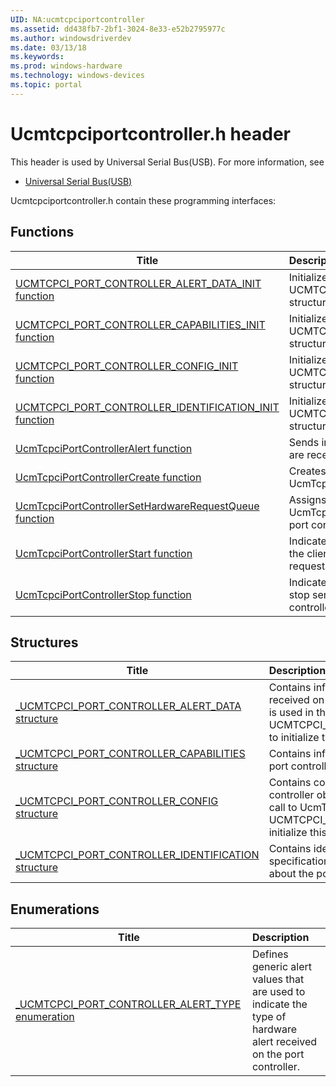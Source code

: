 ```yaml
---
UID: NA:ucmtcpciportcontroller
ms.assetid: dd438fb7-2bf1-3024-8e33-e52b2795977c
ms.author: windowsdriverdev
ms.date: 03/13/18
ms.keywords: 
ms.prod: windows-hardware
ms.technology: windows-devices
ms.topic: portal
---
```


# Ucmtcpciportcontroller.h header



This header is used by Universal Serial Bus(USB). For more information, see
- [Universal Serial Bus(USB)](../_usbref/index.md)

Ucmtcpciportcontroller.h contain these programming interfaces:


## Functions

| Title   | Description   |
| ---- |:---- |
| [UCMTCPCI_PORT_CONTROLLER_ALERT_DATA_INIT function](nf-ucmtcpciportcontroller-ucmtcpci_port_controller_alert_data_init.md) | Initializes the UCMTCPCI_PORT_CONTROLLER_ALERT_DATA structure. |
| [UCMTCPCI_PORT_CONTROLLER_CAPABILITIES_INIT function](nf-ucmtcpciportcontroller-ucmtcpci_port_controller_capabilities_init.md) | Initializes the UCMTCPCI_PORT_CONTROLLER_CAPABILITIES structure. |
| [UCMTCPCI_PORT_CONTROLLER_CONFIG_INIT function](nf-ucmtcpciportcontroller-ucmtcpci_port_controller_config_init.md) | Initializes the UCMTCPCI_PORT_CONTROLLER_CONFIG structure. |
| [UCMTCPCI_PORT_CONTROLLER_IDENTIFICATION_INIT function](nf-ucmtcpciportcontroller-ucmtcpci_port_controller_identification_init.md) | Initializes the UCMTCPCI_PORT_CONTROLLER_IDENTIFICATION structure. |
| [UcmTcpciPortControllerAlert function](nf-ucmtcpciportcontroller-ucmtcpciportcontrolleralert.md) | Sends information about the hardware alerts that are received on the port controller to UcmTcpciCx. |
| [UcmTcpciPortControllerCreate function](nf-ucmtcpciportcontroller-ucmtcpciportcontrollercreate.md) | Creates a port controller object to register with UcmTcpciCx. |
| [UcmTcpciPortControllerSetHardwareRequestQueue function](nf-ucmtcpciportcontroller-ucmtcpciportcontrollersethardwarerequestqueue.md) | Assigns a framework queue object to which the UcmTcpciCx dispatches hardware requests for the port controller. |
| [UcmTcpciPortControllerStart function](nf-ucmtcpciportcontroller-ucmtcpciportcontrollerstart.md) | Indicates to the UcmTcpciCx class extension that the client driver is now ready to service hardware requests for the port controller. |
| [UcmTcpciPortControllerStop function](nf-ucmtcpciportcontroller-ucmtcpciportcontrollerstop.md) | Indicates to the UcmTcpciCx class extension to stop sending hardware requests to the port controller object. |

## Structures

| Title   | Description   |
| ---- |:---- |
| [_UCMTCPCI_PORT_CONTROLLER_ALERT_DATA structure](ns-ucmtcpciportcontroller-_ucmtcpci_port_controller_alert_data.md) | Contains information about hardware alerts received on the port controller object. This structure is used in the UcmTcpciPortControllerAlert call. Call UCMTCPCI_PORT_CONTROLLER_ALERT_DATA_INIT to initialize this structure. |
| [_UCMTCPCI_PORT_CONTROLLER_CAPABILITIES structure](ns-ucmtcpciportcontroller-_ucmtcpci_port_controller_capabilities.md) | Contains information about the capabilities of the port controller. |
| [_UCMTCPCI_PORT_CONTROLLER_CONFIG structure](ns-ucmtcpciportcontroller-_ucmtcpci_port_controller_config.md) | Contains configuration options for the port controller object, passed by the client driver in the call to UcmTcpciPortControllerCreate. Call UCMTCPCI_PORT_CONTROLLER_CONFIG_INIT to initialize this structure. |
| [_UCMTCPCI_PORT_CONTROLLER_IDENTIFICATION structure](ns-ucmtcpciportcontroller-_ucmtcpci_port_controller_identification.md) | Contains identification information and USB specification version information (in BCD format) about the port controller. |

## Enumerations

| Title   | Description   |
| ---- |:---- |
| [_UCMTCPCI_PORT_CONTROLLER_ALERT_TYPE enumeration](ne-ucmtcpciportcontroller-_ucmtcpci_port_controller_alert_type.md) | Defines generic alert values that are used to indicate the type of hardware alert received on the port controller. |
